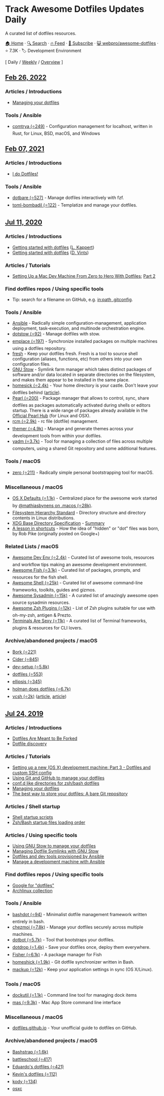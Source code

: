 # Track Awesome Dotfiles Updates Daily

A curated list of dotfiles resources.

[🏠 Home](/README.md) · [🔍 Search](https://www.trackawesomelist.com/search/) · [🔥 Feed](https://www.trackawesomelist.com/webpro/awesome-dotfiles/rss.xml) · [📮 Subscribe](https://trackawesomelist.us17.list-manage.com/subscribe?u=d2f0117aa829c83a63ec63c2f&id=36a103854c) · [😺 webpro/awesome-dotfiles](https://github.com/webpro/awesome-dotfiles) · ⭐ 7.3K · 🏷️ Development Environment

[ Daily / [Weekly](/content/webpro/awesome-dotfiles/week/README.md) / [Overview](/content/webpro/awesome-dotfiles/readme/README.md) ]

## [Feb 26, 2022](/content/2022/02/26/README.md)

### Articles / Introductions

*   [Managing your dotfiles](https://www.webpro.nl/articles/managing-your-dotfiles)

### Tools / Ansible

*   [comtrya (⭐249)](https://github.com/comtrya/comtrya) - Configuration management for localhost, written in Rust, for Linux,
    BSD, macOS, and Windows

## [Feb 07, 2021](/content/2021/02/07/README.md)

### Articles / Introductions

*   [I do Dotfiles!](https://jogendra.dev/i-do-dotfiles)

### Tools / Ansible

*   [dotbare (⭐527)](https://github.com/kazhala/dotbare) - Manage dotfiles interactively with fzf.
*   [toml-bombadil (⭐122)](https://github.com/oknozor/toml-bombadil) - Templatize and manage your dotfiles.

## [Jul 11, 2020](/content/2020/07/11/README.md)

### Articles / Introductions

*   [Getting started with dotfiles](https://www.webpro.nl/articles/getting-started-with-dotfiles)
    ([L. Kappert](https://github.com/webpro))
*   [Getting started with dotfiles](https://driesvints.com/blog/getting-started-with-dotfiles/)
    ([D. Vints](https://github.com/driesvints))

### Articles / Tutorials

*   [Setting Up a Mac Dev Machine From Zero to Hero With Dotfiles](https://code.tutsplus.com/tutorials/setting-up-a-mac-dev-machine-from-zero-to-hero-with-dotfiles--net-35449);
    [Part 2](https://code.tutsplus.com/tutorials/setting-up-a-mac-dev-machine-from-zero-to-hero-with-dotfiles-part-2--cms-23145)

### Find dotfiles repos / Using specific tools

*   Tip: search for a filename on GitHub, e.g.
    [in:path .gitconfig](https://github.com/search?utf8=%E2%9C%93\&type=Code\&q=in%3Apath+.gitconfig).

### Tools / Ansible

*   [Ansible](https://www.ansible.com) - Radically simple configuration-management, application deployment,
    task-execution, and multinode orchestration engine.
*   [dotstow (⭐92)](https://github.com/codejamninja/dotstow) - Manage dotfiles with stow.
*   [emplace (⭐197)](https://github.com/tversteeg/emplace) - Synchronize installed packages on multiple machines using a dotfiles
    repository.
*   [fresh](https://freshshell.com) - Keep your dotfiles fresh. Fresh is a tool to source shell configuration (aliases,
    functions, etc) from others into your own configuration files.
*   [GNU Stow](http://www.gnu.org/software/stow/) - Symlink farm manager which takes distinct packages of software and/or
    data located in separate directories on the filesystem, and makes them appear to be installed in the same place.
*   [homesick (⭐2.4k)](https://github.com/technicalpickles/homesick) - Your home directory is your castle. Don't leave your
    dotfiles behind ([article](https://technicalpickles.com/posts/never-leave-your-dotfiles-behind-again-with-homesick)).
*   [Pearl (⭐200)](https://github.com/pearl-core/pearl) - Package manager that allows to control, sync, share dotfiles as
    packages automatically activated during shells or editors startup. There is a wide range of packages already available
    in the [Official Pearl Hub](https://github.com/pearl-hub) (for Linux and OSX).
*   [rcm (⭐2.9k)](https://github.com/thoughtbot/rcm) - rc file (dotfile) management.
*   [themer (⭐4.9k)](https://github.com/mjswensen/themer) - Manage and generate themes across your development tools from within
    your dotfiles.
*   [yadm (⭐3.7k)](https://github.com/TheLocehiliosan/yadm) - Tool for managing a collection of files across multiple computers,
    using a shared Git repository and some additional features.

### Tools / macOS

*   [zero (⭐211)](https://github.com/zero-sh/zero.sh) - Radically simple personal bootstrapping tool for macOS.

### Miscellaneous / macOS

*   [OS X Defaults (⭐1.1k)](https://github.com/kevinSuttle/macOS-Defaults) - Centralized place for the awesome work started by
    [@mathiasbynens on .macos (⭐28k)](https://github.com/mathiasbynens/dotfiles#sensible-macos-defaults).
*   [Filesystem Hierarchy Standard](https://en.wikipedia.org/wiki/Filesystem_Hierarchy_Standard) - Directory structure and
    directory contents in Linux distributions.
*   [XDG Base Directory Specification](https://specifications.freedesktop.org/basedir-spec/basedir-spec-latest.html) -
    [Summary](https://wiki.archlinux.org/index.php/XDG_Base_Directory)
*   [A lesson in shortcuts](https://www.reddit.com/r/linux/comments/at05xh/why_do_hidden_files_in_unix_begin_with_a_dot/egyj6lr/) -
    How the idea of "hidden" or "dot" files was born, by Rob Pike (originally posted on Google+)

### Related Lists / macOS

*   [Awesome Dev Env (⭐2.4k)](https://github.com/jondot/awesome-devenv) - Curated list of awesome tools, resources and workflow
    tips making an awesome development environment.
*   [Awesome Fish (⭐3.1k)](https://github.com/jorgebucaran/awesome-fish) - Curated list of packages, prompts, and resources for
    the fish shell.
*   [Awesome Shell (⭐25k)](https://github.com/alebcay/awesome-shell) - Curated list of awesome command-line frameworks, toolkits,
    guides and gizmos.
*   [Awesome Sysadmin (⭐15k)](https://github.com/n1trux/awesome-sysadmin) - A curated list of amazingly awesome open source
    sysadmin resources.
*   [Awesome Zsh Plugins (⭐12k)](https://github.com/unixorn/awesome-zsh-plugins) - List of Zsh plugins suitable for use with
    oh-my-zsh, antigen & Prezto.
*   [Terminals Are Sexy (⭐11k)](https://github.com/k4m4/terminals-are-sexy) - A curated list of Terminal frameworks, plugins &
    resources for CLI lovers.

### Archive/abandoned projects / macOS

*   [Bork (⭐221)](https://github.com/mattly/bork)
*   [Cider (⭐845)](https://github.com/msanders/cider)
*   [dev-setup (⭐5.8k)](https://github.com/donnemartin/dev-setup)
*   [dotfiles (⭐553)](https://github.com/jbernard/dotfiles)
*   [ellipsis (⭐345)](https://github.com/ellipsis/ellipsis)
*   [holman does dotfiles (⭐6.7k)](https://github.com/holman/dotfiles)
*   [vcsh (⭐2k)](https://github.com/RichiH/vcsh)
    ([article](https://blog.tfnico.com/2014/03/managing-dot-files-with-vcsh-and-myrepos.html),
    [article](https://www.kunxi.org/2014/02/manage-dotfiles-using-vcsh-and-mr/))

## [Jul 24, 2019](/content/2019/07/24/README.md)

### Articles / Introductions

*   [Dotfiles Are Meant to Be Forked](https://zachholman.com/2010/08/dotfiles-are-meant-to-be-forked/)
*   [Dotfile discovery](https://wynnnetherland.com/journal/dotfiles-discovery/)

### Articles / Tutorials

*   [Setting up a new (OS X) development machine: Part 3 - Dotfiles and custom SSH config](https://mattstauffer.com/blog/setting-up-a-new-os-x-development-machine-part-3-dotfiles-rc-files-and-ssh-config/)
*   [Using Git and GitHub to manage your dotfiles](http://blog.smalleycreative.com/tutorials/using-git-and-github-to-manage-your-dotfiles/)
*   [conf.d like directories for zsh/bash dotfiles](https://chr4.org/blog/2014/09/10/conf-dot-d-like-directories-for-zsh-slash-bash-dotfiles/)
*   [Managing your dotfiles](https://www.anishathalye.com/2014/08/03/managing-your-dotfiles/)
*   [The best way to store your dotfiles: A bare Git repository](https://www.atlassian.com/git/tutorials/dotfiles)

### Articles / Shell startup

*   [Shell startup scripts](https://blog.flowblok.id.au/2013-02/shell-startup-scripts.html)
*   [Zsh/Bash startup files loading order](https://shreevatsa.wordpress.com/2008/03/30/zshbash-startup-files-loading-order-bashrc-zshrc-etc/)

### Articles / Using specific tools

*   [Using GNU Stow to manage your dotfiles](http://brandon.invergo.net/news/2012-05-26-using-gnu-stow-to-manage-your-dotfiles.html)
*   [Managing Dotfile Symlinks with GNU Stow](https://spin.atomicobject.com/2014/12/26/manage-dotfiles-gnu-stow/)
*   [Dotfiles and dev tools provisioned by Ansible](http://palcu.blogspot.com/2014/06/dotfiles-and-dev-tools-provisioned-by.html)
*   [Manage a development machine with Ansible](http://kreusch.com.br/blog/2013/12/03/manage-a-development-machine-with-ansible)

### Find dotfiles repos / Using specific tools

*   [Google for "dotfiles"](https://www.google.nl/search?q=dotfiles)
*   [Archlinux collection](https://wiki.archlinux.org/index.php/Dotfiles)

### Tools / Ansible

*   [bashdot (⭐94)](https://github.com/bashdot/bashdot) - Minimalist dotfile management framework written entirely in bash.
*   [chezmoi (⭐7.8k)](https://github.com/twpayne/chezmoi) - Manage your dotfiles securely across multiple machines.
*   [dotbot (⭐5.7k)](https://github.com/anishathalye/dotbot) - Tool that bootstraps your dotfiles.
*   [dotdrop (⭐1.4k)](https://github.com/deadc0de6/dotdrop) - Save your dotfiles once, deploy them everywhere.
*   [Fisher (⭐6.1k)](https://github.com/jorgebucaran/fisher) - A package manager for Fish
*   [homeshick (⭐1.9k)](https://github.com/andsens/homeshick) - Git dotfile synchronizer written in Bash.
*   [mackup (⭐12k)](https://github.com/lra/mackup) - Keep your application settings in sync (OS X/Linux).

### Tools / macOS

*   [dockutil (⭐1.1k)](https://github.com/kcrawford/dockutil) - Command line tool for managing dock items
*   [mas (⭐9.3k)](https://github.com/mas-cli/mas) - Mac App Store command line interface

### Miscellaneous / macOS

*   [dotfiles.github.io](http://dotfiles.github.io) - Your unofficial guide to dotfiles on GitHub.

### Archive/abandoned projects / macOS

*   [Bashstrap (⭐1.6k)](https://github.com/barryclark/bashstrap)
*   [battleschool (⭐417)](https://github.com/spencergibb/battleschool)
*   [Eduardo's dotfiles (⭐421)](https://github.com/eduardolundgren/dotfiles)
*   [Kevin's dotfiles (⭐112)](https://github.com/kdeldycke/dotfiles)
*   [kody (⭐134)](https://github.com/jh3y/kody)
*   [osxc](http://osxc.github.io)